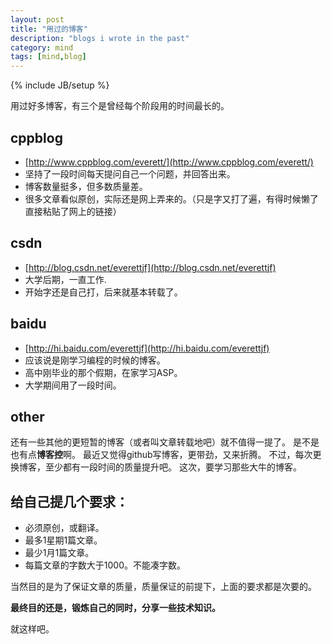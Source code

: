 ```yaml
---
layout: post
title: "用过的博客"
description: "blogs i wrote in the past"
category: mind
tags: [mind,blog]
---
```

{% include JB/setup %}


用过好多博客，有三个是曾经每个阶段用的时间最长的。

## cppblog
- [http://www.cppblog.com/everett/](http://www.cppblog.com/everett/)
- 坚持了一段时间每天提问自己一个问题，并回答出来。
- 博客数量挺多，但多数质量差。
- 很多文章看似原创，实际还是网上弄来的。（只是字又打了遍，有得时候懒了直接粘贴了网上的链接）

## csdn
- [http://blog.csdn.net/everettjf](http://blog.csdn.net/everettjf)
- 大学后期，一直工作.
- 开始字还是自己打，后来就基本转载了。

## baidu
- [http://hi.baidu.com/everettjf](http://hi.baidu.com/everettjf)
- 应该说是刚学习编程的时候的博客。
- 高中刚毕业的那个假期，在家学习ASP。
- 大学期间用了一段时间。


## other
还有一些其他的更短暂的博客（或者叫文章转载地吧）就不值得一提了。
是不是也有点**博客控**啊。
最近又觉得github写博客，更带劲，又来折腾。
不过，每次更换博客，至少都有一段时间的质量提升吧。
这次，要学习那些大牛的博客。


## 给自己提几个要求：

- 必须原创，或翻译。
- 最多1星期1篇文章。
- 最少1月1篇文章。
- 每篇文章的字数大于1000。不能凑字数。

当然目的是为了保证文章的质量，质量保证的前提下，上面的要求都是次要的。

**最终目的还是，锻炼自己的同时，分享一些技术知识。**


就这样吧。
